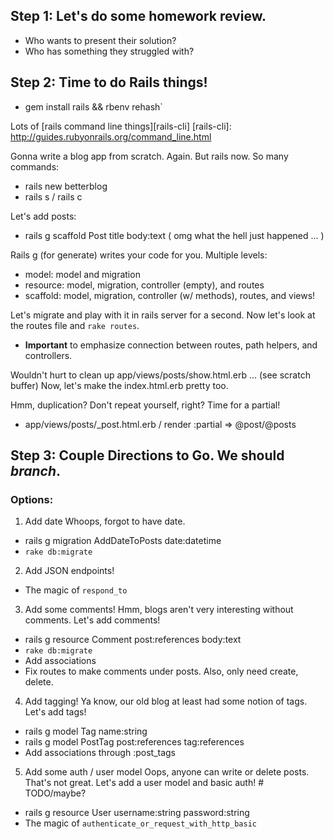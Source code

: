## Step 1: Let's do some homework review.

* Who wants to present their solution?
* Who has something they struggled with?




















## Step 2: Time to do Rails things!

* gem install rails && rbenv rehash`

Lots of [rails command line things][rails-cli]
[rails-cli]: http://guides.rubyonrails.org/command_line.html

Gonna write a blog app from scratch. Again. But rails now.
So many commands:

* rails new betterblog
* rails s / rails c

Let's add posts:
* rails g scaffold Post title body:text
( omg what the hell just happened ... )

Rails g (for generate) writes your code for you. Multiple levels:
* model: model and migration
* resource: model, migration, controller (empty), and routes
* scaffold: model, migration, controller (w/ methods), routes, and views!

Let's migrate and play with it in rails server for a second.
Now let's look at the routes file and `rake routes`.
* __Important__ to emphasize connection between routes, path helpers, and controllers.

Wouldn't hurt to clean up app/views/posts/show.html.erb ... (see scratch buffer)
Now, let's make the index.html.erb pretty too.

Hmm, duplication? Don't repeat yourself, right? Time for a partial!
* app/views/posts/_post.html.erb  /  render :partial => @post/@posts

## Step 3: Couple Directions to Go. We should *branch*.

### Options:

1. Add date
Whoops, forgot to have date.
* rails g migration AddDateToPosts date:datetime
* `rake db:migrate`

2. Add JSON endpoints!
* The magic of `respond_to`

3. Add some comments!
Hmm, blogs aren't very interesting without comments. Let's add comments!
* rails g resource Comment post:references body:text
* `rake db:migrate`
* Add associations
* Fix routes to make comments under posts. Also, only need create, delete.

4. Add tagging!
Ya know, our old blog at least had some notion of tags. Let's add tags!
* rails g model Tag name:string
* rails g model PostTag post:references tag:references
* Add associations through :post_tags

5. Add some auth / user model
Oops, anyone can write or delete posts. That's not great.
Let's add a user model and basic auth! # TODO/maybe?
* rails g resource User username:string password:string
* The magic of `authenticate_or_request_with_http_basic`
